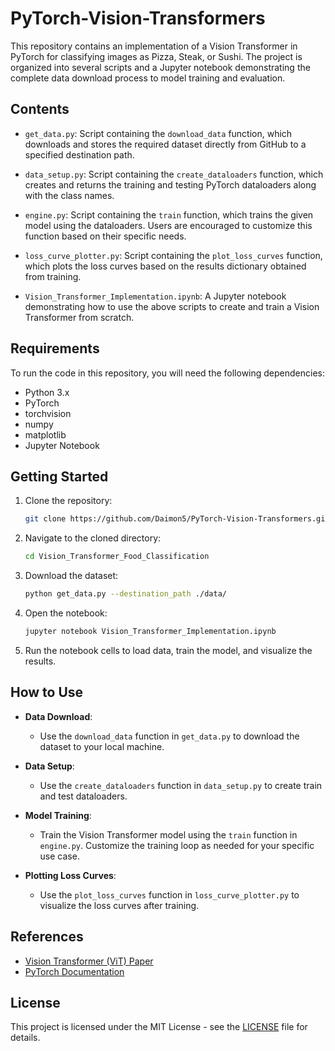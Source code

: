# PyTorch-Vision-Transformers

This repository contains an implementation of a Vision Transformer in PyTorch for classifying images as Pizza, Steak, or Sushi. The project is organized into several scripts and a Jupyter notebook demonstrating the complete data download process to model training and evaluation.

## Contents

- `get_data.py`: Script containing the `download_data` function, which downloads and stores the required dataset directly from GitHub to a specified destination path.

- `data_setup.py`: Script containing the `create_dataloaders` function, which creates and returns the training and testing PyTorch dataloaders along with the class names.

- `engine.py`: Script containing the `train` function, which trains the given model using the dataloaders. Users are encouraged to customize this function based on their specific needs.

- `loss_curve_plotter.py`: Script containing the `plot_loss_curves` function, which plots the loss curves based on the results dictionary obtained from training.

- `Vision_Transformer_Implementation.ipynb`: A Jupyter notebook demonstrating how to use the above scripts to create and train a Vision Transformer from scratch.

## Requirements

To run the code in this repository, you will need the following dependencies:

- Python 3.x
- PyTorch
- torchvision
- numpy
- matplotlib
- Jupyter Notebook

## Getting Started

1. Clone the repository:
    ```bash
    git clone https://github.com/Daimon5/PyTorch-Vision-Transformers.git
    ```
2. Navigate to the cloned directory:
    ```bash
    cd Vision_Transformer_Food_Classification
    ```
3. Download the dataset:
    ```bash
    python get_data.py --destination_path ./data/
    ```
4. Open the notebook:
    ```bash
    jupyter notebook Vision_Transformer_Implementation.ipynb
    ```
5. Run the notebook cells to load data, train the model, and visualize the results.

## How to Use

- **Data Download**:
    - Use the `download_data` function in `get_data.py` to download the dataset to your local machine.

- **Data Setup**:
    - Use the `create_dataloaders` function in `data_setup.py` to create train and test dataloaders.

- **Model Training**:
    - Train the Vision Transformer model using the `train` function in `engine.py`. Customize the training loop as needed for your specific use case.

- **Plotting Loss Curves**:
    - Use the `plot_loss_curves` function in `loss_curve_plotter.py` to visualize the loss curves after training.

## References

- [Vision Transformer (ViT) Paper](https://arxiv.org/abs/2010.11929)
- [PyTorch Documentation](https://pytorch.org/docs/)

## License

This project is licensed under the MIT License - see the [LICENSE](LICENSE) file for details.

